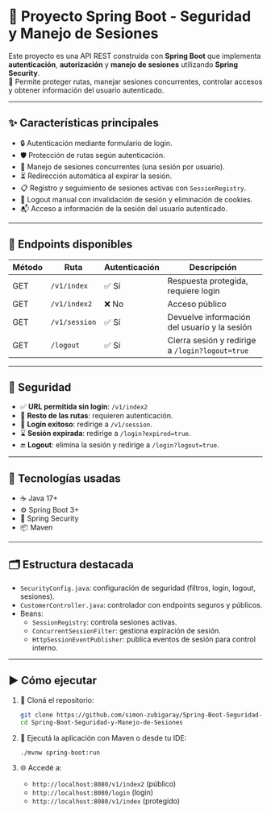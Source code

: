 # 🚀 Proyecto Spring Boot - Seguridad y Manejo de Sesiones

Este proyecto es una API REST construida con **Spring Boot** que implementa **autenticación**, **autorización** y **manejo de sesiones** utilizando **Spring Security**.  
🔐 Permite proteger rutas, manejar sesiones concurrentes, controlar accesos y obtener información del usuario autenticado.

---

## ✨ Características principales

- 🔒 Autenticación mediante formulario de login.
- 🛡️ Protección de rutas según autenticación.
- 👥 Manejo de sesiones concurrentes (una sesión por usuario).
- ⏳ Redirección automática al expirar la sesión.
- 📋 Registro y seguimiento de sesiones activas con `SessionRegistry`.
- 🚪 Logout manual con invalidación de sesión y eliminación de cookies.
- 📬 Acceso a información de la sesión del usuario autenticado.

---

## 📌 Endpoints disponibles

| Método | Ruta              | Autenticación | Descripción                                       |
|--------|-------------------|---------------|---------------------------------------------------|
| GET    | `/v1/index`       | ✅ Sí         | Respuesta protegida, requiere login              |
| GET    | `/v1/index2`      | ❌ No         | Acceso público                                    |
| GET    | `/v1/session`     | ✅ Sí         | Devuelve información del usuario y la sesión     |
| GET    | `/logout`         | ✅ Sí         | Cierra sesión y redirige a `/login?logout=true`  |

---

## 🔐 Seguridad

- ✅ **URL permitida sin login**: `/v1/index2`
- 🔐 **Resto de las rutas**: requieren autenticación.
- 🎯 **Login exitoso**: redirige a `/v1/session`.
- ⌛ **Sesión expirada**: redirige a `/login?expired=true`.
- 🔚 **Logout**: elimina la sesión y redirige a `/login?logout=true`.

---

## 🧰 Tecnologías usadas

- ☕ Java 17+
- ⚙️ Spring Boot 3+
- 🔐 Spring Security
- 📦 Maven

---

## 🗂️ Estructura destacada

- `SecurityConfig.java`: configuración de seguridad (filtros, login, logout, sesiones).
- `CustomerController.java`: controlador con endpoints seguros y públicos.
- Beans:
  - `SessionRegistry`: controla sesiones activas.
  - `ConcurrentSessionFilter`: gestiona expiración de sesión.
  - `HttpSessionEventPublisher`: publica eventos de sesión para control interno.

---

## ▶️ Cómo ejecutar

1. 🧬 Cloná el repositorio:
   ```bash
   git clone https://github.com/simon-zubigaray/Spring-Boot-Seguridad-y-Manejo-de-Sesiones
   cd Spring-Boot-Seguridad-y-Manejo-de-Sesiones
   ```

2. 🚀 Ejecutá la aplicación con Maven o desde tu IDE:
   ```bash
   ./mvnw spring-boot:run
   ```

3. 🌐 Accedé a:
   - `http://localhost:8080/v1/index2` (público)
   - `http://localhost:8080/login` (login)
   - `http://localhost:8080/v1/index` (protegido)